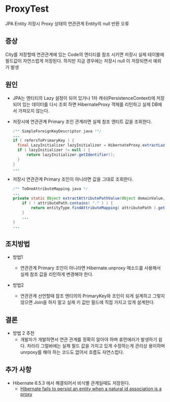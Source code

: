 # ProxyTest

JPA Entity 저장시 Proxy 상태의 연관관계 Entity의 null 반환 오류

## 증상

City를 저장할때 연관관계에 있는 Code의 엔티티를 참조 시키면 저장시 실제 테이블에 필드값이 자연스럽게 저장된다. 하지만 지금 경우에는 저장시 null 이 저장되면서 예외가 발생

## 원인

* JPA는 엔티티의 Lazy 설정이 되어 있거나 1차 캐쉬(PersistenceContext)에 저장되어 있는 데이터를 다시 조회 하면 HibernateProxy 객체를 리턴하고 실제 DB에서 가져오지 않는다.

* 저장시에 연관관계 Primary 조인 관계라면 실제 참조 엔티트 값을 조회한다.

    ```java
    /** SimpleForeignKeyDescriptor.java **/
    ...
    if ( refersToPrimaryKey ) {
      final LazyInitializer lazyInitializer = HibernateProxy.extractLazyInitializer( targetObject );
      if ( lazyInitializer != null ) {
          return lazyInitializer.getIdentifier();
      }
    }
    ...
    ```
* 저장시 연관관계 Primary 조인이 아니라면 값을 그대로 조회한다.

    ```java
    /** ToOneAttributeMapping.java */
    ...
    private static Object extractAttributePathValue(Object domainValue, EntityMappingType entityType, String attributePath) {
        if ( ! attributePath.contains( "." ) ) {
            return entityType.findAttributeMapping( attributePath ).getValue( domainValue );
        }
        ...
    }
    ...
    ```

## 조치방법

* 방법1
    * 연관관계 Primary 조인이 아니라면 Hibernate.unproxy 메소드를 사용해서 실제 참조 값을 리턴하게 변경해야 한다.

* 방법2
    * 연관관계 선언할때 참조 엔티의의 PrimaryKey와 조인이 되게 설계하고 그렇지 않으면 Join을 하지 말고 실제 키 값만 필드에 직접 가지고 있게 설계한다.

## 결론

* 방법 2 추천
    * 개발자가 개발하면서 연관 관계를 정확히 알아야 하며 휴먼에러가 발생하기 쉽다. 차라리 그럴바에는 실제 필드 값을 가지고 있게 수정하는게 관리상 용이하며 unrpoxy를 해야 하는 코드도 없어서 흐름도
      자연스럽다.

## 추가 사항

* Hibernate 6.5.3 에서 해결되어서 비식별 관계일때도 저장된다.
  * [Hibernate fails to persist an entity when a natural id association is a proxy](https://hibernate.atlassian.net/browse/HHH-18147) 
